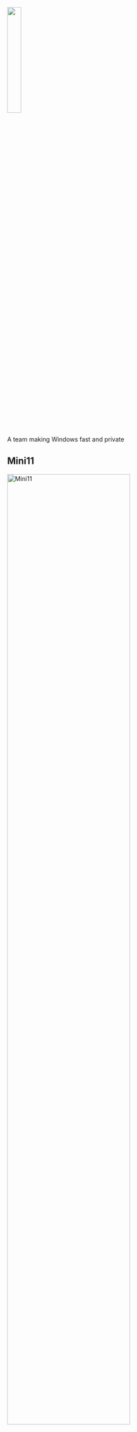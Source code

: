 <img src="https://user-images.githubusercontent.com/59311016/230784059-ea65992f-b29c-47b6-8421-091912444eb7.png" width="25%" height="25%">

A team making Windows fast and private

## Mini11
<img src="https://user-images.githubusercontent.com/59311016/230782837-6f705f68-8fd8-485e-b471-2261a77ab492.png" alt="Mini11" width="75%" height="75%">

<img src="https://user-images.githubusercontent.com/59311016/230782855-f3be8043-9373-429f-b431-d7c2180b0f99.png" alt="Mini11 GX" width="75%" height="75%">

<img src="https://user-images.githubusercontent.com/59311016/230782889-84a10544-6bc4-4bb5-b01f-9a7be09c6576.png" alt="Mini11" width="75%" height="75%">

---

Mini11 is a lightweight Windows 11 by the MiniWindows Team, which doesn't contain a huge amount of Microsoft's bloatware. It also doesn't require the obscenely high system requirements. This 22H2 release is built on the Windows 11 2022 Update, otherwise known as Windows 11 version 22H2. And now there are three editions for users to pick from:
- Mini11 offers the purest Windows 11 experience yet and is recommended for older hardware.
- Mini11 GX is designed for gaming with an emphasis on lower delays and higher frame rates.
- Mini11 Legacy offers an upgraded version of the 21H2 RTM experience.
It can run on 256MB of RAM and can take up as little as 4GB of drive space - it can even be installed on 8GB drives*. Users can even upgrade to it as it supports in-place upgrading, and can install it on a USB flash drive**.

<p>* As tested on Mini11 and Mini11 GX. Mini11 Legacy is slightly larger than 8 GB.

** Installing Mini11 on a USB flash drive (known as Mini11 To Go) requires using Rufus. This feature is confirmed to exist on Mini11 and Mini11 Legacy.</p>

## Slim11
<img src="https://user-images.githubusercontent.com/59311016/230783023-b089c0ed-afb6-4d31-966d-be7968bc0403.png" alt="Slim11" width="75%" height="75%">

Slim11 is a very lightweight Windows 11 by Kowan011, which contains the core fundamental programs.
It can run on 256MB of RAM and can take up as little as 1.46GB of drive space (in Slim11 21H2 RTM guise). No web browser is included, however you can still deploy a web browser installer into the installation (like Firefox or Chrome) and browse the web.

## Mini8.1
<img src="https://user-images.githubusercontent.com/59311016/230783134-58f807f1-336f-467e-8f26-38ddf7e21524.png" alt="Mini8.1" width="75%" height="75%">

Mini8.1 is a lightweight Windows 8.1 by Kowan011, which doesn't contain a huge amount of Microsoft's bloatware.
It can run on 256MB of RAM and can take up as little as 3GB of drive space - it can even be installed on 6GB drives.

## REPE11
<img src="https://user-images.githubusercontent.com/59311016/230783215-e310aed6-107c-4213-b1aa-2e4835ee4c21.png" alt="REPE11" width="75%" height="75%">
<img src="https://user-images.githubusercontent.com/59311016/230783222-c185fdd6-2695-4413-b38b-cfe55cf1707d.png" alt="REPE11" width="75%" height="75%">
<img src="https://user-images.githubusercontent.com/59311016/230783228-3cca94ea-16cc-46b3-ad73-6eb3a730f48c.png" alt="REPE11" width="75%" height="75%">
<img src="https://user-images.githubusercontent.com/59311016/230783235-fb2c2527-5873-4b36-a727-3d1178cb2be1.png" alt="REPE11" width="75%" height="75%">
<img src="https://user-images.githubusercontent.com/59311016/230783239-55b857f1-f929-4088-b30f-fffdefa39f3f.png" alt="REPE11" width="75%" height="75%">
<img src="https://user-images.githubusercontent.com/59311016/230783248-7963c13d-d306-459d-9c40-85aaa7ab4622.png" alt="REPE11" width="75%" height="75%">
<img src="https://user-images.githubusercontent.com/59311016/230783259-6cf4dcff-7d51-4f0c-b4fd-6d3984d28bca.png" alt="REPE11" width="75%" height="75%">

REPE11 is a Preinstallation Environment by Kowan011 based on Windows 11's Recovery Environment. Unlike the official Windows Recovery Environment however, it contains a tool for installing Windows (you can even swap out the install.esd included on it for any install.wim you want to use), and you can select the installation source (install.wim, install.esd or install.swm) and the specific edition you want to install. There is also a tool that can be used to break Windows out of S mode.
The minimum amount of RAM required to boot REPE11 is 676 MB (972 MB for v4 Ice Cream Sandwich and later).

## REPEVista
<img src="https://user-images.githubusercontent.com/59311016/230783308-3ae2459e-15c8-48fa-8ba8-9fb0bb807fb2.png" alt="REPEVista" width="75%" height="75%">

REPEVista is a Preinstallation Environment by Kowan011 based on Windows Vista's Recovery Tools menu found in the boot.wim. It contains a tool for installing Windows (you can even swap out the install.wim included on it for any install.wim you want to use), and you can select the installation source (install.wim or install.swm) and the specific edition you want to install.
REPEVista is designed for 32-bit and 64-bit Legacy BIOS systems, and the minimum amount of RAM required to boot REPEVista is 204 MB.
